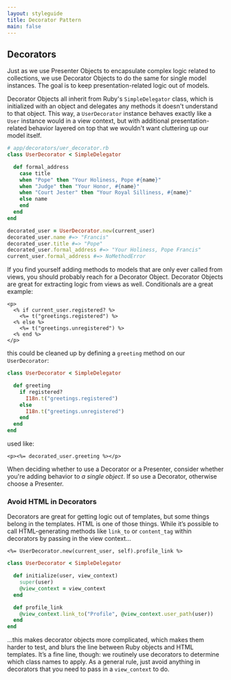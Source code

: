 ```yaml
---
layout: styleguide
title: Decorator Pattern
main: false
---
```


## Decorators

Just as we use Presenter Objects to encapsulate complex logic related to collections, we use Decorator Objects to do the same for single model instances. The goal is to keep presentation-related logic out of models.

Decorator Objects all inherit from Ruby's `SimpleDelegator` class, which is initialized with an object and delegates any methods it doesn't understand to that object. This way, a `UserDecorator` instance behaves exactly like a `User` instance would in a view context, but with additional presentation-related behavior layered on top that we wouldn't want cluttering up our model itself.

```ruby
# app/decorators/uer_decorator.rb
class UserDecorator < SimpleDelegator

  def formal_address
    case title
    when "Pope" then "Your Holiness, Pope #{name}"
    when "Judge" then "Your Honor, #{name}"
    when "Court Jester" then "Your Royal Silliness, #{name}"
    else name
    end
  end
end

decorated_user = UserDecorator.new(current_user)
decorated_user.name #=> "Francis"
decorated_user.title #=> "Pope"
decorated_user.formal_address #=> "Your Holiness, Pope Francis"
current_user.formal_address #=> NoMethodError
```

If you find yourself adding methods to models that are only ever called from views, you should probably reach for a Decorator Object. Decorator Objects are great for extracting logic from views as well. Conditionals are a great example:

```erb
<p>
  <% if current_user.registered? %>
    <%= t("greetings.registered") %>
  <% else %>
    <%= t("greetings.unregistered") %>
  <% end %>
</p>
```

this could be cleaned up by defining a `greeting` method on our `UserDecorator`:

```ruby
class UserDecorator < SimpleDelegator

  def greeting
    if registered?
      I18n.t("greetings.registered")
    else
      I18n.t("greetings.unregistered")
    end
  end
end
```

used like:

```erb
<p><%= decorated_user.greeting %></p>
```

When deciding whether to use a Decorator or a Presenter, consider whether you're adding behavior to _a single object_. If so use a Decorator, otherwise choose a Presenter.

### Avoid HTML in Decorators

Decorators are great for getting logic out of templates, but some things belong in the templates. HTML is one of those things. While it’s possible to call HTML-generating methods like `link_to` or `content_tag` within decorators by passing in the view context...

```erb
<%= UserDecorator.new(current_user, self).profile_link %>
```

```ruby
class UserDecorator < SimpleDelegator

  def initialize(user, view_context)
    super(user)
    @view_context = view_context
  end

  def profile_link
    @view_context.link_to("Profile", @view_context.user_path(user))
  end
end
```

...this makes decorator objects more complicated, which makes them harder to test, and blurs the line between Ruby objects and HTML templates. It’s a fine line, though: we routinely use decorators to determine which class names to apply. As a general rule, just avoid anything in decorators that you need to pass in a `view_context` to do.
